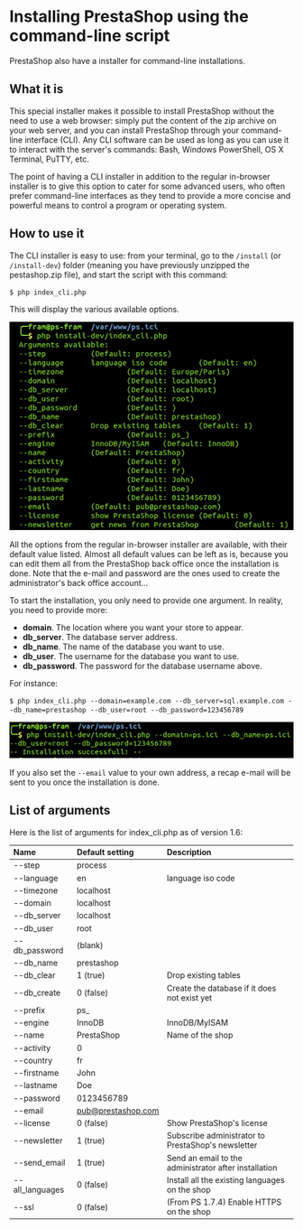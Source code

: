 # Installing PrestaShop using the command-line script

PrestaShop also have a installer for command-line installations. 

## What it is <a id="InstallingPrestaShopusingthecommand-linescript-Whatitis"></a>

This special installer makes it possible to install PrestaShop without the need to use a web browser: simply put the content of the zip archive on your web server, and you can install PrestaShop through your command-line interface \(CLI\). Any CLI software can be used as long as you can use it to interact with the server's commands: Bash, Windows PowerShell, OS X Terminal, PuTTY, etc.

The point of having a CLI installer in addition to the regular in-browser installer is to give this option to cater for some advanced users, who often prefer command-line interfaces as they tend to provide a more concise and powerful means to control a program or operating system.

## How to use it <a id="InstallingPrestaShopusingthecommand-linescript-Howtouseit"></a>

The CLI installer is easy to use: from your terminal, go to the `/install` \(or `/install-dev`\) folder \(meaning you have previously unzipped the pestashop.zip file\), and start the script with this command:

```text
$ php index_cli.php
```

This will display the various available options.

![](../.gitbook/assets/16779385%20%284%29.png)

All the options from the regular in-browser installer are available, with their default value listed. Almost all default values can be left as is, because you can edit them all from the PrestaShop back office once the installation is done. Note that the e-mail and password are the ones used to create the administrator's back office account...

To start the installation, you only need to provide one argument. In reality, you need to provide more:

* **domain**. The location where you want your store to appear.
* **db\_server**. The database server address.
* **db\_name**. The name of the database you want to use.
* **db\_user**. The username for the database you want to use.
* **db\_password**. The password for the database username above.

For instance:

```text
$ php index_cli.php --domain=example.com --db_server=sql.example.com --db_name=prestashop --db_user=root --db_password=123456789
```

![](../.gitbook/assets/16779386%20%283%29.png)

If you also set the `--email` value to your own address, a recap e-mail will be sent to you once the installation is done.

## List of arguments <a id="InstallingPrestaShopusingthecommand-linescript-Listofarguments"></a>

Here is the list of arguments for index\_cli.php as of version 1.6:

| Name | Default setting | Description |
| :--- | :--- | :--- |
| --step | process |  |
| --language | en | language iso code |
| --timezone | localhost |  |
| --domain | localhost |  |
| --db\_server | localhost |  |
| --db\_user | root |  |
| --db\_password | \(blank\) |  |
| --db\_name | prestashop |  |
| --db\_clear | 1 \(true\) | Drop existing tables |
| --db\_create | 0 \(false\) | Create the database if it does not exist yet |
| --prefix | ps\_ |  |
| --engine | InnoDB | InnoDB/MyISAM |
| --name | PrestaShop | Name of the shop |
| --activity | 0 |  |
| --country | fr |  |
| --firstname | John |  |
| --lastname | Doe |  |
| --password | 0123456789 |  |
| --email | [pub@prestashop.com](mailto:pub@prestashop.com) |  |
| --license | 0 \(false\) | Show PrestaShop's license |
| --newsletter | 1 \(true\) | Subscribe administrator to PrestaShop's newsletter |
| --send\_email | 1 \(true\) | Send an email to the administrator after installation |
| --all\_languages | 0 \(false\) | Install all the existing languages on the shop |
| --ssl  | 0 \(false\) | \(From PS 1.7.4\) Enable HTTPS on the shop |

